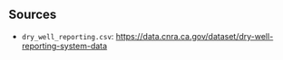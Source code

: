 ## Sources
- `dry_well_reporting.csv`: https://data.cnra.ca.gov/dataset/dry-well-reporting-system-data